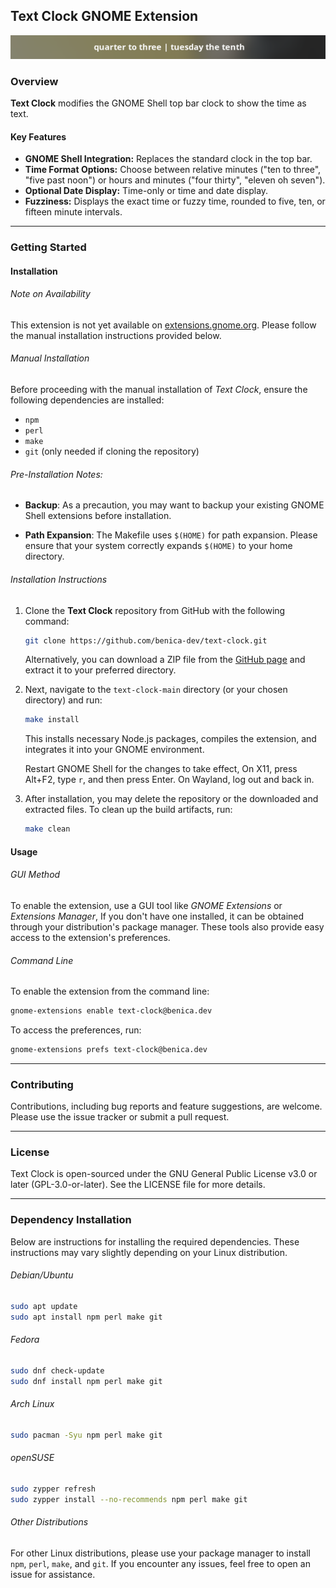 ## Text Clock GNOME Extension

![Screenshot of Text Clock](media/screenshot.png 'Screenshot of Text Clock Extension')

### Overview

**Text Clock** modifies the GNOME Shell top bar clock to show the time as text.

#### Key Features

- **GNOME Shell Integration:** Replaces the standard clock in the top bar.
- **Time Format Options:** Choose between relative minutes ("ten to three", "five past noon") or hours and minutes ("four thirty", "eleven oh seven").
- **Optional Date Display:** Time-only or time and date display.
- **Fuzziness:** Displays the exact time or fuzzy time, rounded to five, ten, or fifteen minute intervals.

---

### Getting Started

#### Installation

###### Note on Availability

This extension is not yet available on [extensions.gnome.org](https://extensions.gnome.org). Please follow the manual installation instructions provided below.

###### Manual Installation

Before proceeding with the manual installation of _Text Clock_, ensure the following dependencies are installed:

- `npm`
- `perl`
- `make`
- `git` (only needed if cloning the repository)

###### Pre-Installation Notes:

- **Backup**: As a precaution, you may want to backup your existing GNOME Shell extensions before installation.

- **Path Expansion**: The Makefile uses `$(HOME)` for path expansion. Please ensure that your system correctly expands `$(HOME)` to your home directory.

###### Installation Instructions

1. Clone the **Text Clock** repository from GitHub with the following command:

   ```bash
   git clone https://github.com/benica-dev/text-clock.git
   ```

   Alternatively, you can download a ZIP file from the [GitHub page](https://github.com/wtbenica/text-clock) and extract it to your preferred directory.

2. Next, navigate to the `text-clock-main` directory (or your chosen directory) and run:

   ```bash
   make install
   ```

   This installs necessary Node.js packages, compiles the extension, and integrates it into your GNOME environment.

   Restart GNOME Shell for the changes to take effect, On X11, press Alt+F2, type `r`, and then press Enter. On Wayland, log out and back in.

3. After installation, you may delete the repository or the downloaded and extracted files. To clean up the build artifacts, run:
   ```bash
   make clean
   ```

#### Usage

###### GUI Method

To enable the extension, use a GUI tool like _GNOME Extensions_ or _Extensions Manager_, If you don't have one installed, it can be obtained through your distribution's package manager. These tools also provide easy access to the extension's preferences.

###### Command Line

To enable the extension from the command line:

```bash
gnome-extensions enable text-clock@benica.dev
```

To access the preferences, run:

```bash
gnome-extensions prefs text-clock@benica.dev
```

---

### Contributing

Contributions, including bug reports and feature suggestions, are welcome. Please use the issue tracker or submit a pull request.

---

### License

Text Clock is open-sourced under the GNU General Public License v3.0 or later (GPL-3.0-or-later). See the LICENSE file for more details.

---

### Dependency Installation

Below are instructions for installing the required dependencies. These instructions may vary slightly depending on your Linux distribution.

###### Debian/Ubuntu

```bash
sudo apt update
sudo apt install npm perl make git
```

###### Fedora

```bash
sudo dnf check-update
sudo dnf install npm perl make git
```

###### Arch Linux

```bash
sudo pacman -Syu npm perl make git
```

###### openSUSE

```bash
sudo zypper refresh
sudo zypper install --no-recommends npm perl make git
```

###### Other Distributions

For other Linux distributions, please use your package manager to install `npm`, `perl`, `make`, and `git`. If you encounter any issues, feel free to open an issue for assistance.
